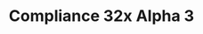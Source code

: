 ---
layout: post
title: Compliance 32x Alpha 3
permalink: /compliance32x/A3
comments: true
comments-id: 1.16.4-32x-Alpha-3
header-img: https://database.faithfulpack.net/images/website/posts/32x/A3.jpg

long_text: Another friday, another Compliance alpha! This time, thanks to our awesome contributors, we're adding items, improving and adding blocks and much more! <br><br> <strong>DISCLAIMER:</strong> As indicated by the Alpha tag, this version is very work-in-progress, and as such contains a some placeholder textures. It is not the final look of the pack; many textures will have to be edited to match the general stylistic direction of the pack. <br><br> Stay tuned for future updates!

main_changelog: changelogs/compliance32

download:
  - Java - 1.16.4 (GitHub):
    - https://github.com/Faithful-Resource-Pack/Resource-Pack-32x/releases/download/alpha-3/Compliance-32x-Alpha-3.zip

---
